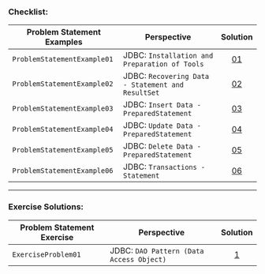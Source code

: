 ### Checklist:

| **Problem Statement Examples** | **Perspective**                                   | **Solution**                                                                                                                                                                              |
|--------------------------------|---------------------------------------------------|-------------------------------------------------------------------------------------------------------------------------------------------------------------------------------------------|
| `ProblemStatementExample01`    | JDBC: `Installation and Preparation of Tools`     | <center>[01](https://github.com/souzafcharles/Complete-Java-Object-Oriented-Programming-and-Projects/blob/main/Section_Q17_Database_Access_with_JDBC/ProblemStatementExample01)</center>  |
| `ProblemStatementExample02`    | JDBC: `Recovering Data - Statement and ResultSet` | <center>[02](https://github.com/souzafcharles/Complete-Java-Object-Oriented-Programming-and-Projects/blob/main/Section_Q17_Database_Access_with_JDBC/ProblemStatementExample02)</center>  |
| `ProblemStatementExample03`    | JDBC: `Insert Data - PreparedStatement`           | <center>[03](https://github.com/souzafcharles/Complete-Java-Object-Oriented-Programming-and-Projects/blob/main/Section_Q17_Database_Access_with_JDBC/ProblemStatementExample03)</center>  |
| `ProblemStatementExample04`    | JDBC: `Update Data - PreparedStatement`           | <center>[04](https://github.com/souzafcharles/Complete-Java-Object-Oriented-Programming-and-Projects/blob/main/Section_Q17_Database_Access_with_JDBC/ProblemStatementExample04)</center>  |
| `ProblemStatementExample05`    | JDBC: `Delete Data - PreparedStatement`           | <center>[05](https://github.com/souzafcharles/Complete-Java-Object-Oriented-Programming-and-Projects/blob/main/Section_Q17_Database_Access_with_JDBC/ProblemStatementExample05)</center>  |
| `ProblemStatementExample06`    | JDBC: `Transactions - Statement`                  | <center>[06](https://github.com/souzafcharles/Complete-Java-Object-Oriented-Programming-and-Projects/blob/main/Section_Q17_Database_Access_with_JDBC/ProblemStatementExample06)</center>  |

****
### Exercise Solutions:

| **Problem Statement Exercise** | **Perspective**                                   | **Solution**                                                                                                                                                                                    |
|--------------------------------|---------------------------------------------------|-------------------------------------------------------------------------------------------------------------------------------------------------------------------------------------------------|
| `ExerciseProblem01`            | JDBC: `DAO Pattern (Data Access Object)`          | <center>[1](https://github.com/souzafcharles/Complete-Java-Object-Oriented-Programming-and-Projects/blob/main/Section_Q17_Database_Access_with_JDBC/ProblemStatementExercisePractices)</center> |
